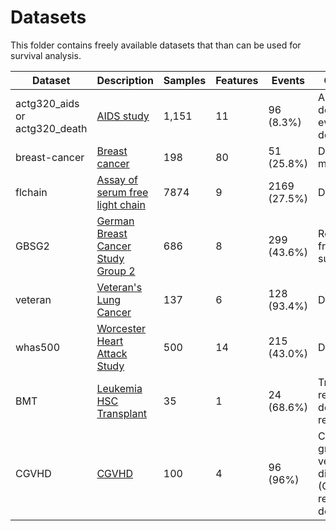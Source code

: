 # Datasets

This folder contains freely available datasets that than can be used
for survival analysis.

| Dataset                       | Description                                          | Samples | Features | Events       | Outcome                      |
|-------------------------------|------------------------------------------------------|---------|----------|--------------|------------------------------|
| actg320_aids or actg320_death | [AIDS study][Hosmer2008]                             | 1,151   | 11       | 96 (8.3%)    | AIDS defining event or death |
| breast-cancer                 | [Breast cancer][Desmedt2007]                         | 198     | 80       | 51 (25.8%)   | Distant metastases           |
| flchain                       | [Assay of serum free light chain][Dispenzieri2012]   | 7874    | 9        | 2169 (27.5%) | Death                        |
| GBSG2                         | [German Breast Cancer Study Group 2][Schumacher1994] | 686     | 8        | 299 (43.6%)  | Recurrence free survival     |
| veteran                       | [Veteran's Lung Cancer][Kalbfleisch2008]             | 137     | 6        | 128 (93.4%)  | Death                        |
| whas500                       | [Worcester Heart Attack Study][Hosmer2008]           | 500     | 14       | 215 (43.0%)  | Death                        |
| BMT                           | [Leukemia HSC Transplant][Scrucca2007]               | 35      | 1        | 24 (68.6%)   | Transplant-related death or relapse |
| CGVHD                         | [CGVHD][Pintilie2006]                                | 100     | 4        | 96 (96%)     | Chronic graft versus host disease (CGVHD), relapse or death |

[Desmedt2007]: http://dx.doi.org/10.1158/1078-0432.CCR-06-2765 "Desmedt, C., Piette, F., Loi et al.: Strong Time Dependence of the 76-Gene Prognostic Signature for Node-Negative Breast Cancer Patients in the TRANSBIG Multicenter Independent Validation Series. Clin. Cancer Res. 13(11), 3207–14 (2007)"

[Dispenzieri2012]: https://doi.org/10.1016/j.mayocp.2012.03.009 "Dispenzieri, A., Katzmann, J., Kyle, R., Larson, D., Therneau, T., Colby, C., Clark, R., Mead, G., Kumar, S., Melton III, LJ. and Rajkumar, SV. Use of monclonal serum immunoglobulin free light chains to predict overall survival in the general population, Mayo Clinic Proceedings 87:512-523. (2012)"

[Hosmer2008]: http://www.wiley.com/WileyCDA/WileyTitle/productCd-0471754994.html "Hosmer, D., Lemeshow, S., May, S.: Applied Survival Analysis: Regression Modeling of Time to Event Data. John Wiley & Sons, Inc. (2008)"

[Kalbfleisch2008]: http://www.wiley.com/WileyCDA/WileyTitle/productCd-047136357X.html "Kalbfleisch, J.D., Prentice, R.L.: The Statistical Analysis of Failure Time Data. John Wiley & Sons, Inc. (2002)"

[Schumacher1994]: http://ascopubs.org/doi/abs/10.1200/jco.1994.12.10.2086 "Schumacher, M., Basert, G., Bojar, H., et al. Randomized 2 × 2 trial evaluating hormonal treatment and the duration of chemotherapy in node-positive breast cancer patients. Journal of Clinical Oncology 12, 2086–2093. (1994)"

[Scrucca2007]: https://doi.org/10.1038/sj.bmt.1705727 "Scrucca, L., Santucci, A. & Aversa, F. Competing risk analysis using R: an easy guide for clinicians. Bone Marrow Transplant 40, 381–387 (2007)"

[Pintilie2006]: https://www.wiley.com/en-us/Competing+Risks%3A+A+Practical+Perspective-p-9780470870693 "Melania Pintilie: Competing Risks: A Practical Perspective. John Wiley & Sons, (2006)"
